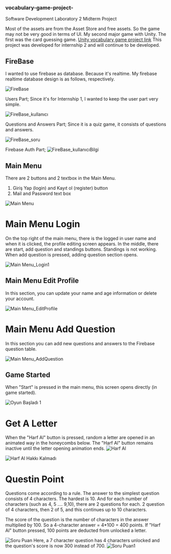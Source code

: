 ### vocabulary-game-project-
Software Development Laboratory 2 Midterm Project

Most of the assets are from the Asset Store and free assets. So the game may not be very good in terms of UI. My second major game with Unity. The first was the card guessing game. [Unity vocabulary game project link](https://github.com/MyscherzoTR/Unity-vocabulary-game-project) This project was developed for internship 2 and will continue to be developed.

## FireBase

I wanted to use firebase as database. Because it's realtime. My firebase realtime database design is as follows, respectively.

![FireBase](https://user-images.githubusercontent.com/51875713/132956970-ef8f7056-91fc-4812-8b48-096dd0d6d8ec.png)


Users Part; Since it's for Internship 1, I wanted to keep the user part very simple.

![FireBase_kullanıcı](https://user-images.githubusercontent.com/51875713/132956971-702d0928-786a-48d1-b9fc-50ef76e07bb6.png)

Questions and Answers Part; Since it is a quiz game, it consists of questions and answers.

![FireBase_soru](https://user-images.githubusercontent.com/51875713/132956973-415a9bb7-7f03-489d-8370-55bff9e17bb6.png)

Firebase Auth Part;
![FireBase_kullanıcıBilgi](https://user-images.githubusercontent.com/51875713/132956972-451d72fe-504c-4715-a8f3-7e3bfaae4a16.png)


## Main Menu
There are 2 buttons and 2 textbox in the Main Menu. 
1. Giriş Yap (login) and Kayıt ol (register) button
2. Mail and Password text box

![Main Menu](https://user-images.githubusercontent.com/51875713/132955545-7f03684a-59d3-40e2-913b-0a58eb9575c8.png)

# Main Menu Login
On the top right of the main menu, there is the logged in user name and when it is clicked, the profile editing screen appears. In the middle, there are start, add question and standings buttons. Standings is not working. When add question is pressed, adding question section opens.

![Main Menu_Login1](https://user-images.githubusercontent.com/51875713/132955551-5086b8d0-fadc-46ca-bad0-e8e45e16e3ca.png)

## Main Menu Edit Profile
In this section, you can update your name and age information or delete your account.

![Main Menu_EditProfile](https://user-images.githubusercontent.com/51875713/132955549-6613a2d8-836b-4b6d-ad5c-4e209174b323.png)

# Main Menu Add Question
In this section you can add new questions and answers to the Firebase question table.


![Main Menu_AddQuestion](https://user-images.githubusercontent.com/51875713/132955548-2f4be538-156b-4a4c-8037-1384384ca317.png)


## Game Started
When "Start" is pressed in the main menu, this screen opens directly (in game started).

![Oyun Başladı 1](https://user-images.githubusercontent.com/51875713/136702644-08047402-4215-4c26-867d-1a8756d8f60c.png)


# Get A Letter
When the "Harf Al" button is pressed, random a letter are opened in an animated way in the honeycombs below. The "Harf Al" button remains inactive until the letter opening animation ends.
![Harf Al](https://user-images.githubusercontent.com/51875713/136702642-9627a6c9-7fbd-4369-9b78-509f399d7d50.png)

![Harf Al Hakkı Kalmadı](https://user-images.githubusercontent.com/51875713/136702640-70c68334-c1ca-4693-876d-47419368d9ca.png)

# Questin Point
Questions come according to a rule. The answer to the simplest question consists of 4 characters. The hardest is 10. And for each number of characters (such as 4, 5 .... 9,10), there are 2 questions for each. 2 question of 4 characters, then 2 of 5, and this continues up to 10 characters.

The score of the question is the number of characters in the answer multiplied by 100. So a 4-character answer = 4*100 = 400 points.
If "Harf Al" button pressed, 100 points are deducted from unlocked a letter.

![Soru Puan](https://user-images.githubusercontent.com/51875713/136702646-d48c09b7-8063-4c25-ade1-47c3cddb8699.png)
Here, a 7 character question has 4 characters unlocked and the question's score is now 300 instead of 700.
![Soru Puan1](https://user-images.githubusercontent.com/51875713/136702633-2eb300a4-9021-4958-8f13-e35b1100631c.png)



